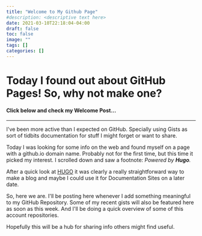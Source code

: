 ```yaml
---
title: "Welcome to My Github Page"
#description: <descriptive text here>
date: 2021-03-10T22:18:04-04:00
draft: false 
toc: false
image: ""
tags: []
categories: []
---
```


# Today I found out about GitHub Pages! So, why not make one? 
#### Click below and check my Welcome Post...
<!--more-->
---
I've been more active than I expected on GitHub. Specially using Gists as sort of tidbits documentation for stuff I might forget or want to share.

Today I was looking for some info on the web and found myself on a page with a github.io domain name. Probably not for the first time, but this time it picked my interest. I scrolled down and saw a footnote: *Powered by **Hugo**.* 

After a quick look at [HUGO](https://gohugo.io) it was clearly a really straightforward way to make a blog and maybe I could use it for Documentation Sites on a later date. 

So, here we are. I'll be posting here whenever I add something meaningful to my GitHub Repository. Some of my recent gists will also be featured here as soon as this week. And I'll be doing a quick overview of some of this account repositories.

Hopefully this will be a hub for sharing info others might find useful. 
